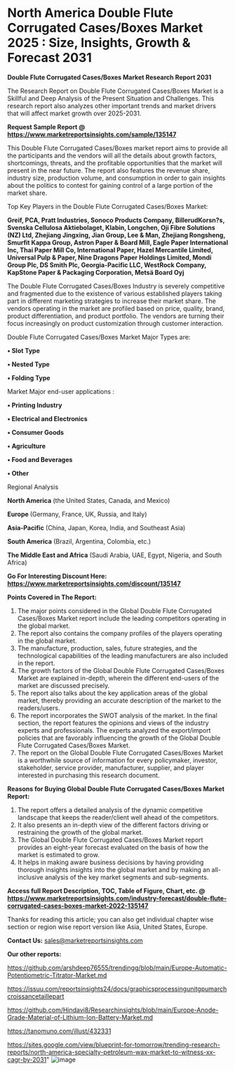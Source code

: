 # North America Double Flute Corrugated Cases/Boxes Market 2025 : Size, Insights, Growth & Forecast 2031

<strong>Double Flute Corrugated Cases/Boxes Market Research Report 2031</strong>

The Research Report on Double Flute Corrugated Cases/Boxes Market is a Skillful and Deep Analysis of the Present Situation and Challenges. This research report also analyzes other important trends and market drivers that will affect market growth over 2025-2031.

<strong>Request Sample Report @ <a href=https://www.marketreportsinsights.com/sample/135147>https://www.marketreportsinsights.com/sample/135147</a></strong>

This Double Flute Corrugated Cases/Boxes market report aims to provide all the participants and the vendors will all the details about growth factors, shortcomings, threats, and the profitable opportunities that the market will present in the near future. The report also features the revenue share, industry size, production volume, and consumption in order to gain insights about the politics to contest for gaining control of a large portion of the market share.

Top Key Players in the Double Flute Corrugated Cases/Boxes Market:

<strong>Greif, PCA, Pratt Industries, Sonoco Products Company, BillerudKorsn?s, Svenska Cellulosa Aktiebolaget, Klabin, Longchen, Oji Fibre Solutions (NZ) Ltd, Zhejiang Jingxing, Jian Group, Lee & Man, Zhejiang Rongsheng, Smurfit Kappa Group, Astron Paper & Board Mill, Eagle Paper International Inc, Thai Paper Mill Co, International Paper, Hazel Mercantile Limited, Universal Pulp & Paper, Nine Dragons Paper Holdings Limited, Mondi Group Plc, DS Smith Plc, Georgia-Pacific LLC, WestRock Company, KapStone Paper & Packaging Corporation, Metsä Board Oyj</strong>

The Double Flute Corrugated Cases/Boxes Industry is severely competitive and fragmented due to the existence of various established players taking part in different marketing strategies to increase their market share. The vendors operating in the market are profiled based on price, quality, brand, product differentiation, and product portfolio. The vendors are turning their focus increasingly on product customization through customer interaction.

Double Flute Corrugated Cases/Boxes Market Major Types are:

<strong>• Slot Type

• Nested Type

• Folding Type</strong>

Market Major end-user applications :

<strong>• Printing Industry

• Electrical and Electronics

• Consumer Goods

• Agriculture

• Food and Beverages

• Other</strong>

Regional Analysis

</u><strong><b>North America</b></strong> (the United States, Canada, and Mexico)

<strong><b>Europe </b></strong>(Germany, France, UK, Russia, and Italy)

<strong><b>Asia-Pacific</b></strong> (China, Japan, Korea, India, and Southeast Asia)

<strong><b>South America</b></strong> (Brazil, Argentina, Colombia, etc.)

<strong><b>The Middle East and Africa</b></strong> (Saudi Arabia, UAE, Egypt, Nigeria, and South Africa)

<strong>Go For Interesting Discount Here: <a href=https://www.marketreportsinsights.com/discount/135147>https://www.marketreportsinsights.com/discount/135147</a></strong>

<strong>Points Covered in The Report:</strong>
<ol>
  <li>The major points considered in the Global Double Flute Corrugated Cases/Boxes Market report include the leading competitors operating in the global market.</li>
  <li>The report also contains the company profiles of the players operating in the global market.</li>
  <li>The manufacture, production, sales, future strategies, and the technological capabilities of the leading manufacturers are also included in the report.</li>
  <li>The growth factors of the Global Double Flute Corrugated Cases/Boxes Market are explained in-depth, wherein the different end-users of the market are discussed precisely.</li>
  <li>The report also talks about the key application areas of the global market, thereby providing an accurate description of the market to the readers/users.</li>
  <li>The report incorporates the SWOT analysis of the market. In the final section, the report features the opinions and views of the industry experts and professionals. The experts analyzed the export/import policies that are favorably influencing the growth of the Global Double Flute Corrugated Cases/Boxes Market.</li>
  <li>The report on the Global Double Flute Corrugated Cases/Boxes Market is a worthwhile source of information for every policymaker, investor, stakeholder, service provider, manufacturer, supplier, and player interested in purchasing this research document.</li>
</ol>
<strong>Reasons for Buying Global Double Flute Corrugated Cases/Boxes Market Report:</strong>

<ol>
  <li>The report offers a detailed analysis of the dynamic competitive landscape that keeps the reader/client well ahead of the competitors.</li>
  <li>It also presents an in-depth view of the different factors driving or restraining the growth of the global market.</li>
  <li>The Global Double Flute Corrugated Cases/Boxes Market report provides an eight-year forecast evaluated on the basis of how the market is estimated to grow.</li>
  <li>It helps in making aware business decisions by having providing thorough insights insights into the global market and by making an all-inclusive analysis of the key market segments and sub-segments.</li>
</ol>
<strong>Access full Report Description, TOC, Table of Figure, Chart, etc. @ <a href=https://www.marketreportsinsights.com/industry-forecast/double-flute-corrugated-cases-boxes-market-2022-135147>https://www.marketreportsinsights.com/industry-forecast/double-flute-corrugated-cases-boxes-market-2022-135147</a></strong>


Thanks for reading this article; you can also get individual chapter wise section or region wise report version like Asia, United States, Europe.

<strong>Contact Us:</strong>
sales@marketreportsinsights.com

<strong>Our other reports:</strong>

<a href=https://github.com/arshdeep76555/trendingg/blob/main/Europe-Automatic-Potentiometric-Titrator-Market.md>https://github.com/arshdeep76555/trendingg/blob/main/Europe-Automatic-Potentiometric-Titrator-Market.md</a>

<a href=https://issuu.com/reportsinsights24/docs/graphicsprocessingunitgpumarchcroissancetaillepart>https://issuu.com/reportsinsights24/docs/graphicsprocessingunitgpumarchcroissancetaillepart</a>

<a href=https://github.com/Hindavi8/Researchinsights/blob/main/Europe-Anode-Grade-Material-of-Lithium-Ion-Battery-Market.md>https://github.com/Hindavi8/Researchinsights/blob/main/Europe-Anode-Grade-Material-of-Lithium-Ion-Battery-Market.md</a>

<a href=https://tanomuno.com/illust/432331>https://tanomuno.com/illust/432331</a>

<a href=https://sites.google.com/view/blueprint-for-tomorrow/trending-research-reports/north-america-specialty-petroleum-wax-market-to-witness-xx-cagr-by-2031>https://sites.google.com/view/blueprint-for-tomorrow/trending-research-reports/north-america-specialty-petroleum-wax-market-to-witness-xx-cagr-by-2031</a>"
![image](https://github.com/user-attachments/assets/fcb89eac-b5f6-4363-8e11-14d1ab164259)
